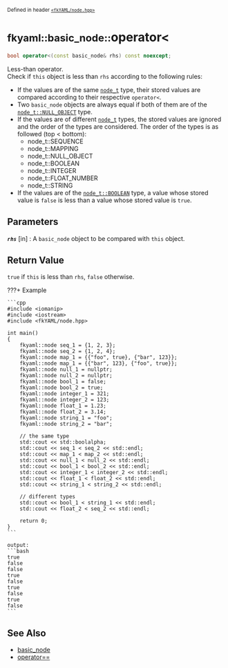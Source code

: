 <small>Defined in header [`<fkYAML/node.hpp>`](https://github.com/fktn-k/fkYAML/blob/develop/include/fkYAML/node.hpp)</small>

# <small>fkyaml::basic_node::</small>operator<

```cpp
bool operator<(const basic_node& rhs) const noexcept;
```

Less-than operator.  
Check if `this` object is less than `rhs` according to the following rules:  

* If the values are of the same [`node_t`](node_t.md) type, their stored values are compared according to their respective `operator<`.
* Two `basic_node` objects are always equal if both of them are of the [`node_t::NULL_OBJECT`](node_t.md) type.
* If the values are of different [`node_t`](node_t.md) types, the stored values are ignored and the order of the types are considered. The order of the types is as followed (top < bottom):
    * node_t::SEQUENCE
    * node_t::MAPPING
    * node_t::NULL_OBJECT
    * node_t::BOOLEAN
    * node_t::INTEGER
    * node_t::FLOAT_NUMBER
    * node_t::STRING
* If the values are of the [`node_t::BOOLEAN`](node_t.md) type, a value whose stored value is `false` is less than a value whose stored value is `true`.

## **Parameters**

***`rhs`*** [in]
:   A `basic_node` object to be compared with `this` object.

## **Return Value**

`true` if `this` is less than `rhs`, `false` otherwise.

???+ Example

    ```cpp
    #include <iomanip>
    #include <iostream>
    #include <fkYAML/node.hpp>

    int main()
    {
        fkyaml::node seq_1 = {1, 2, 3};
        fkyaml::node seq_2 = {1, 2, 4};
        fkyaml::node map_1 = {{"foo", true}, {"bar", 123}};
        fkyaml::node map_1 = {{"bar", 123}, {"foo", true}};
        fkyaml::node null_1 = nullptr;
        fkyaml::node null_2 = nullptr;
        fkyaml::node bool_1 = false;
        fkyaml::node bool_2 = true;
        fkyaml::node integer_1 = 321;
        fkyaml::node integer_2 = 123;
        fkyaml::node float_1 = 1.23;
        fkyaml::node float_2 = 3.14;
        fkyaml::node string_1 = "foo";
        fkyaml::node string_2 = "bar";

        // the same type
        std::cout << std::boolalpha;
        std::cout << seq_1 < seq_2 << std::endl;
        std::cout << map_1 < map_2 << std::endl;
        std::cout << null_1 < null_2 << std::endl;
        std::cout << bool_1 < bool_2 << std::endl;
        std::cout << integer_1 < integer_2 << std::endl;
        std::cout << float_1 < float_2 << std::endl;
        std::cout << string_1 < string_2 << std::endl;

        // different types
        std::cout << bool_1 < string_1 << std::endl;
        std::cout << float_2 < seq_2 << std::endl;

        return 0;
    }
    ```

    output:
    ```bash
    true
    false
    false
    true
    false
    true
    false
    true
    false
    ```

## **See Also**

* [basic_node](index.md)
* [operator==](operator_eq.md)
